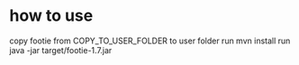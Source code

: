 # how to use
copy footie from COPY_TO_USER_FOLDER to user folder
run mvn install
run java -jar target/footie-1.7.jar

